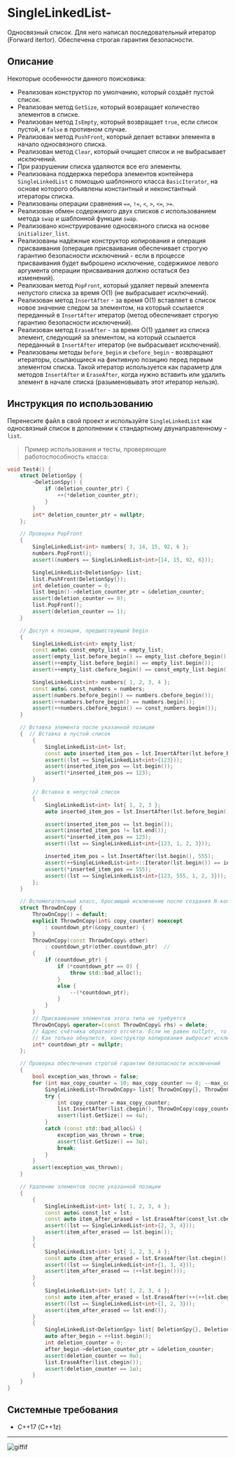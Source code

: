 # SingleLinkedList-
Односвязный список. Для него написал последовательный итератор (Forward itertor). Обеспечена строгая гарантия безопасности.
## Описание
Некоторые особенности данного поисковика:
* Реализован конструктор по умолчанию, который создаёт пустой список.
* Реализован метод `GetSize`, который возвращает количество элементов в списке.
* Реализован метод `IsEmpty`, который возвращает `true`, если список пустой, и `false` в противном случае.
* Реализован метод `PushFront`, который делает вставки элемента в начало односвязного списка.
* Реализован метод `Clear`, который очищает список и не выбрасывает исключений. 
* При разрушении списка удаляются все его элементы.
* Реализована поддержка перебора элементов контейнера `SingleLinkedList` с помощью шаблонного класса `BasicIterator`, на основе которого объявлены константный и неконстантный итераторы списка.
* Реализованы операции сравнения `==`, `!=`, `<`, `>`, `<=`, `>=`.
* Реализован обмен содержимого двух списков с использованием метода `swap` и шаблонной функции `swap`.
* Реализовано конструирование односвязного списка на основе `initializer_list`.
* Реализованы надёжные конструктор копирования и операция присваивания (операция присваивания обеспечивает строгую гарантию безопасности исключений - если в процессе присваивания будет выброшено исключение, содержимое левого аргумента операции присваивания должно остаться без изменений).
* Реализован метод `PopFront`, который удаляет первый элемента непустого списка за время O(1) (не выбрасывает исключений).
* Реализован метод `InsertAfter` - за время O(1) вставляет в список новое значение следом за элементом, на который ссылается переданный в `InsertAfter` итератор (метод обеспечивает строгую гарантию безопасности исключений).
* Реализован метод `EraseAfter` - за время O(1) удаляет из списка элемент, следующий за элементом, на который ссылается переданный в `InsertAfter` итератор (не выбрасывает исключений).
* Реализованы методы `before_begin` и `cbefore_begin` - возвращают итераторы, ссылающиеся на фиктивную позицию перед первым элементом списка. Такой итератор используется как параметр для методов `InsertAfter` и `EraseAfter`, когда нужно вставить или удалить элемент в начале списка (разыменовывать этот итератор нельзя).
## Инструкция по использованию
Перенесите файл в свой проект и используйте `SingleLinkedList` как односвязный список в дополнении к стандартному двунаправленному - `list`.
> Пример использования и тесты, проверяющие работоспособность класса:  
```c++
void Test4() {
    struct DeletionSpy {
        ~DeletionSpy() {
            if (deletion_counter_ptr) {
                ++(*deletion_counter_ptr);
            }
        }
        int* deletion_counter_ptr = nullptr;
    };

    // Проверка PopFront
    {
        SingleLinkedList<int> numbers{ 3, 14, 15, 92, 6 };
        numbers.PopFront();
        assert((numbers == SingleLinkedList<int>{14, 15, 92, 6}));

        SingleLinkedList<DeletionSpy> list;
        list.PushFront(DeletionSpy{});
        int deletion_counter = 0;
        list.begin()->deletion_counter_ptr = &deletion_counter;
        assert(deletion_counter == 0);
        list.PopFront();
        assert(deletion_counter == 1);
    }

    // Доступ к позиции, предшествующей begin
    {
        SingleLinkedList<int> empty_list;
        const auto& const_empty_list = empty_list;
        assert(empty_list.before_begin() == empty_list.cbefore_begin());
        assert(++empty_list.before_begin() == empty_list.begin());
        assert(++empty_list.cbefore_begin() == const_empty_list.begin());

        SingleLinkedList<int> numbers{ 1, 2, 3, 4 };
        const auto& const_numbers = numbers;
        assert(numbers.before_begin() == numbers.cbefore_begin());
        assert(++numbers.before_begin() == numbers.begin());
        assert(++numbers.cbefore_begin() == const_numbers.begin());
    }

    // Вставка элемента после указанной позиции
    {  // Вставка в пустой список
        {
            SingleLinkedList<int> lst;
            const auto inserted_item_pos = lst.InsertAfter(lst.before_begin(), 123);
            assert((lst == SingleLinkedList<int>{123}));
            assert(inserted_item_pos == lst.begin());
            assert(*inserted_item_pos == 123);
        }

        // Вставка в непустой список
        {
            SingleLinkedList<int> lst{ 1, 2, 3 };
            auto inserted_item_pos = lst.InsertAfter(lst.before_begin(), 123);

            assert(inserted_item_pos == lst.begin());
            assert(inserted_item_pos != lst.end());
            assert(*inserted_item_pos == 123);
            assert((lst == SingleLinkedList<int>{123, 1, 2, 3}));

            inserted_item_pos = lst.InsertAfter(lst.begin(), 555);
            assert(++SingleLinkedList<int>::Iterator(lst.begin()) == inserted_item_pos);
            assert(*inserted_item_pos == 555);
            assert((lst == SingleLinkedList<int>{123, 555, 1, 2, 3}));
        };
    }

    // Вспомогательный класс, бросающий исключение после создания N-копии
    struct ThrowOnCopy {
        ThrowOnCopy() = default;
        explicit ThrowOnCopy(int& copy_counter) noexcept
            : countdown_ptr(&copy_counter) {
        }
        ThrowOnCopy(const ThrowOnCopy& other)
            : countdown_ptr(other.countdown_ptr)  //
        {
            if (countdown_ptr) {
                if (*countdown_ptr == 0) {
                    throw std::bad_alloc();
                }
                else {
                    --(*countdown_ptr);
                }
            }
        }
        // Присваивание элементов этого типа не требуется
        ThrowOnCopy& operator=(const ThrowOnCopy& rhs) = delete;
        // Адрес счётчика обратного отсчёта. Если не равен nullptr, то уменьшается при каждом копировании.
        // Как только обнулится, конструктор копирования выбросит исключение
        int* countdown_ptr = nullptr;
    };

    // Проверка обеспечения строгой гарантии безопасности исключений
    {
        bool exception_was_thrown = false;
        for (int max_copy_counter = 10; max_copy_counter >= 0; --max_copy_counter) {
            SingleLinkedList<ThrowOnCopy> list{ ThrowOnCopy{}, ThrowOnCopy{}, ThrowOnCopy{} };
            try {
                int copy_counter = max_copy_counter;
                list.InsertAfter(list.cbegin(), ThrowOnCopy(copy_counter));
                assert(list.GetSize() == 4u);
            }
            catch (const std::bad_alloc&) {
                exception_was_thrown = true;
                assert(list.GetSize() == 3u);
                break;
            }
        }
        assert(exception_was_thrown);
    }

    // Удаление элементов после указанной позиции
    {
        {
            SingleLinkedList<int> lst{ 1, 2, 3, 4 };
            const auto& const_lst = lst;
            const auto item_after_erased = lst.EraseAfter(const_lst.cbefore_begin());
            assert((lst == SingleLinkedList<int>{2, 3, 4}));
            assert(item_after_erased == lst.begin());
        }
        {
            SingleLinkedList<int> lst{ 1, 2, 3, 4 };
            const auto item_after_erased = lst.EraseAfter(lst.cbegin());
            assert((lst == SingleLinkedList<int>{1, 3, 4}));
            assert(item_after_erased == (++lst.begin()));
        }
        {
            SingleLinkedList<int> lst{ 1, 2, 3, 4 };
            const auto item_after_erased = lst.EraseAfter(++(++lst.cbegin()));
            assert((lst == SingleLinkedList<int>{1, 2, 3}));
            assert(item_after_erased == lst.end());
        }
        {
            SingleLinkedList<DeletionSpy> list{ DeletionSpy{}, DeletionSpy{}, DeletionSpy{} };
            auto after_begin = ++list.begin();
            int deletion_counter = 0;
            after_begin->deletion_counter_ptr = &deletion_counter;
            assert(deletion_counter == 0u);
            list.EraseAfter(list.cbegin());
            assert(deletion_counter == 1u);
        }
    }
}
```
## Системные требования
- С++17 (C++1z)
***
![giffif](https://user-images.githubusercontent.com/93004994/164434944-d2e29257-6f92-4aae-a542-ecb36bd52df1.gif)
